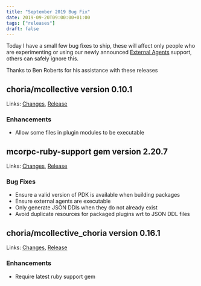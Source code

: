 ```yaml
---
title: "September 2019 Bug Fix"
date: 2019-09-20T09:00:00+01:00
tags: ["releases"]
draft: false
---
```


Today I have a small few bug fixes to ship, these will affect only people who are experimenting or using our newly announced [External Agents](/docs/development/mcorpc/externalagents/) support, others can safely ignore this.

Thanks to Ben Roberts for his assistance with these releases

<!--more-->

## choria/mcollective version 0.10.1

Links: [Changes](https://github.com/choria-io/puppet-mcollective/compare/0.10.0...0.10.1), [Release](https://github.com/choria-io/puppet-mcollective/releases/tag/0.10.1)

### Enhancements

 * Allow some files in plugin modules to be executable

## mcorpc-ruby-support gem version 2.20.7

Links: [Changes](https://github.com/choria-io/mcorpc-ruby-support/compare/2.20.6...2.20.7), [Release](https://github.com/choria-io/mcorpc-ruby-support/releases/tag/2.20.7)

### Bug Fixes

 * Ensure a valid version of PDK is available when building packages
 * Ensure external agents are executable
 * Only generate JSON DDls when they do not already exist 
 * Avoid duplicate resources for packaged plugins wrt to JSON DDL files

## choria/mcollective_choria version 0.16.1

Links: [Changes](https://github.com/choria-io/mcollective-choria/compare/0.16.0...0.16.1), [Release](https://github.com/choria-io/mcollective-choria/releases/tag/0.16.1)

### Enhancements

 * Require latest ruby support gem